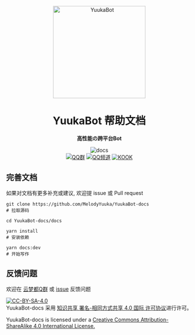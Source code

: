 <!-- markdownlint-disable MD041 -->
<p align='center'>
    <a herf=''>
        <img src='./docs/src/.vuepress/public/images/logo.webp' width='250px' height='250px' alt='YuukaBot'>
    </a>
</p>

<div align="center">

# YuukaBot 帮助文档

<!-- prettier-ignore-start -->
<!-- markdownlint-disable-next-line MD036 -->
**高性能の跨平台Bot**
<!-- prettier-ignore-end -->

![docs](https://github.com/MelodyYuuka/YuukaBot-docs/workflows/docs/badge.svg)
<br/>
[![QQ群](https://img.shields.io/badge/QQ%E7%BE%A4-618356332-orange?style=flat-square)](https://jq.qq.com/?_wv=1027&k=fV5yn9GQ)
[![QQ频道](https://img.shields.io/badge/QQ%E9%A2%91%E9%81%93-Dreamer云梦都-5492ff?style=flat-square)](https://pd.qq.com/s/5iyaamyir)
[![KOOK](https://img.shields.io/badge/KOOK-Dreamer云梦都-007ec6?style=flat-square)](https://kook.top/4wZDH7)

</div>

## 完善文档

如果对文档有更多补充或建议, 欢迎提 issue 或 Pull request

```shell
git clone https://github.com/MelodyYuuka/YuukaBot-docs
# 拉取源码

cd YuukaBot-docs/docs

yarn install
# 安装依赖

yarn docs:dev
# 开始写作
```

## 反馈问题

欢迎在 [云梦都Q群](https://jq.qq.com/?_wv=1027&k=fV5yn9GQ) 或 [issue](https://github.com/MelodyYuuka/YuukaBot-docs/issues) 反馈问题

[![CC-BY-SA-4.0](https://i.creativecommons.org/l/by-sa/4.0/88x31.png)](http://creativecommons.org/licenses/by-sa/4.0/)  
YuukaBot-docs 采用 [知识共享 署名-相同方式共享 4.0 国际 许可协议](http://creativecommons.org/licenses/by-sa/4.0/)进行许可。

YuukaBot-docs is licensed under a [Creative Commons Attribution-ShareAlike 4.0 International License.](http://creativecommons.org/licenses/by-sa/4.0/)
